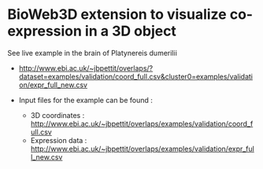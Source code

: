 BioWeb3D extension to visualize co-expression in a 3D object
=========================================================
See live example in the brain of Platynereis dumerilii

- http://www.ebi.ac.uk/~jbpettit/overlaps/?dataset=examples/validation/coord_full.csv&cluster0=examples/validation/expr_full_new.csv

- Input files for the example can be found :
  - 3D coordinates : http://www.ebi.ac.uk/~jbpettit/overlaps/examples/validation/coord_full.csv
  - Expression data : http://www.ebi.ac.uk/~jbpettit/overlaps/examples/validation/expr_full_new.csv
